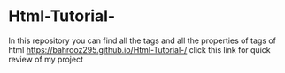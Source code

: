 # Html-Tutorial-
In this repository you can find all the tags and all the properties of tags of html
https://bahrooz295.github.io/Html-Tutorial-/ click this link for quick review of my project
